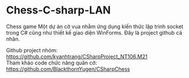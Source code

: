 # Chess-C-sharp-LAN
Chess game 
Một dự án cờ vua nhằm ứng dụng kiến thức lập trình socket trong C# cũng như thiết kế giao diện WinForms.
Đây là project github cá nhân. 

Github project nhóm: https://github.com/kyanhtrang/CSharpProject_NT106.M21 </br>
Tham khảo code chức năng quân cờ: https://github.com/BlackthornYugen/CSharpChess

